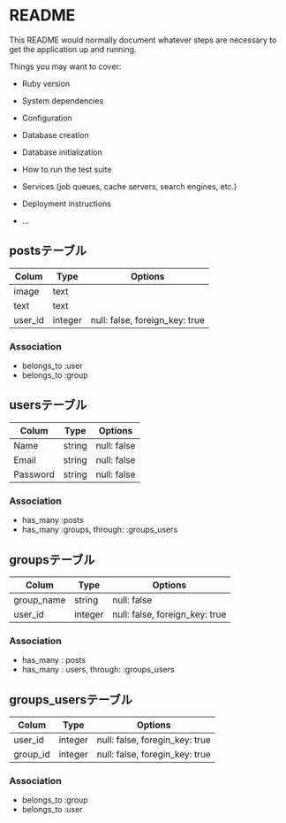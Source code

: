 # README

This README would normally document whatever steps are necessary to get the
application up and running.

Things you may want to cover:

* Ruby version

* System dependencies

* Configuration

* Database creation

* Database initialization

* How to run the test suite

* Services (job queues, cache servers, search engines, etc.)

* Deployment instructions

* ...

## postsテーブル
|Colum|Type|Options|  
|-----|----|-------|  
|image|text|
|text|text|
|user_id|integer|null: false, foreign_key: true|

### Association
- belongs_to :user
- belongs_to :group


## usersテーブル
|Colum|Type|Options|  
|-----|----|-------|  
|Name|string|null: false|
|Email|string|null: false|
|Password|string|null: false|

### Association
- has_many :posts
- has_many :groups, through: :groups_users


## groupsテーブル
|Colum|Type|Options|  
|-----|----|-------|  
|group_name|string|null: false|
|user_id|integer|null: false, foreign_key: true|

### Association
- has_many : posts
- has_many : users, through: :groups_users

## groups_usersテーブル

|Colum|Type|Options|  
|-----|----|-------|  
|user_id|integer|null: false, foregin_key: true|  
|group_id|integer|null: false, foregin_key: true|  

### Association
- belongs_to :group
- belongs_to :user
